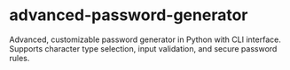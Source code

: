 # advanced-password-generator
Advanced, customizable password generator in Python with CLI interface. Supports character type selection, input validation, and secure password rules.
